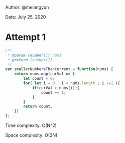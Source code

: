 Author: @melangyun

Date: July 25, 2020

# Attempt 1

```js
/**
 * @param {number[]} nums
 * @return {number[]}
 */
var smallerNumbersThanCurrent = function(nums) {
    return nums.map(curVal => {
        let count = 0;
        for( let i = 0 ; i < nums.length ; i +=1 ){
            if(curVal > nums[i]){
                count += 1;
            }
        }
        return count;
    })
};
```

Time complexity: O(N^2)

Space complexity: O(2N)